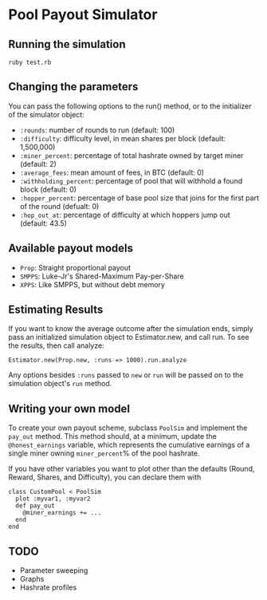Pool Payout Simulator
=====================

Running the simulation
----------------------

    ruby test.rb

Changing the parameters
-----------------------

You can pass the following options to the run() method, or to the initializer of the simulator object:

- `:rounds`: number of rounds to run (default: 100)
- `:difficulty`: difficulty level, in mean shares per block (default: 1,500,000)
- `:miner_percent`: percentage of total hashrate owned by target miner (default: 2)
- `:average_fees`: mean amount of fees, in BTC (default: 0)
- `:withholding_percent`: percentage of pool that will withhold a found block (default: 0)
- `:hopper_percent`: percentage of base pool size that joins for the first part of the round (defualt: 0)
- `:hop_out_at`: percentage of difficulty at which hoppers jump out (default: 43.5)

Available payout models
-----------------------

- `Prop`: Straight proportional payout
- `SMPPS`: Luke-Jr's Shared-Maximum Pay-per-Share
- `XPPS`: Like SMPPS, but without debt memory

Estimating Results
------------------

If you want to know the average outcome after the simulation ends, simply pass an
initialized simulation object to Estimator.new, and call run. To see the results,
then call analyze:

    Estimator.new(Prop.new, :runs => 1000).run.analyze

Any options besides `:runs` passed to `new` or `run` will be passed on to the
simulation object's `run` method.

Writing your own model
----------------------

To create your own payout scheme, subclass `PoolSim` and implement the `pay_out` method.
This method should, at a minimum, update the `@honest_earnings` variable, which represents
the cumulative earnings of a single miner owning `miner_percent`% of the pool hashrate.

If you have other variables you want to plot other than the defaults (Round, Reward, Shares, and Difficulty),
you can declare them with

    class CustomPool < PoolSim
      plot :myvar1, :myvar2
      def pay_out
        @miner_earnings += ...
      end
    end

TODO
----

- Parameter sweeping
- Graphs
- Hashrate profiles
